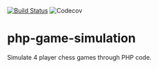 [![Build Status](https://travis-ci.org/fourplayerchess/php-game-simulation.svg?branch=master)](https://travis-ci.org/fourplayerchess/php-game-simulation)
![Codecov](https://img.shields.io/codecov/c/github/fourplayerchess/php-game-simulation)
# php-game-simulation
Simulate 4 player chess games through PHP code.
